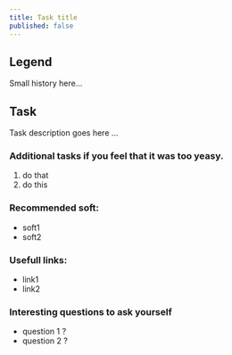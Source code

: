 ```yaml
---
title: Task title
published: false
---
```


## Legend

Small history here...

## Task

Task description goes here ...

### Additional tasks if you feel that it was too yeasy.
1. do that
2. do this

### Recommended soft:

* soft1
* soft2

### Usefull links:

* link1
* link2

### Interesting questions to ask yourself
* question 1 ?
* question 2 ?

